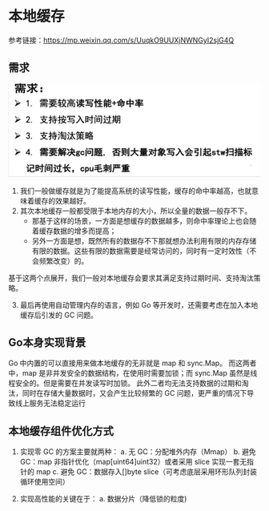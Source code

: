 # 本地缓存
参考链接：https://mp.weixin.qq.com/s/UuqkO9UUXjNWNGyI2sjG4Q

## 需求
![](.cache_images/cache_need.png)
1. 我们一般做缓存就是为了能提高系统的读写性能，缓存的命中率越高，也就意味着缓存的效果越好。
2. 其次本地缓存一般都受限于本地内存的大小，所以全量的数据一般存不下。
   - 那基于这样的场景，一方面是想缓存的数据越多，则命中率理论上也会随着缓存数据的增多而提高；
   - 另外一方面是想，既然所有的数据存不下那就想办法利用有限的内存存储有限的数据。这些有限的数据需要是经常访问的，同时有一定时效性（不会频繁改变）的。
     
基于这两个点展开，我们一般对本地缓存会要求其满足支持过期时间、支持淘汰策略。

3. 最后再使用自动管理内存的语言，例如 Go 等开发时，还需要考虑在加入本地缓存后引发的 GC 问题。

## Go本身实现背景
Go 中内置的可以直接用来做本地缓存的无非就是 map 和 sync.Map。
而这两者中，map 是非并发安全的数据结构，在使用时需要加锁；而 sync.Map 虽然是线程安全的。但是需要在并发读写时加锁。
此外二者均无法支持数据的过期和淘汰，同时在存储大量数据时，又会产生比较频繁的 GC 问题，更严重的情况下导致线上服务无法稳定运行


## 本地缓存组件优化方式
1. 实现零 GC 的方案主要就两种：
   a. 无 GC：分配堆外内存（Mmap）
   b. 避免 GC：map 非指针优化（map[uint64]uint32）或者采用 slice 实现一套无指针的 map
   c. 避免 GC：数据存入[]byte slice（可考虑底层采用环形队列封装循环使用空间）

2. 实现高性能的关键在于：
   a. 数据分片（降低锁的粒度)
